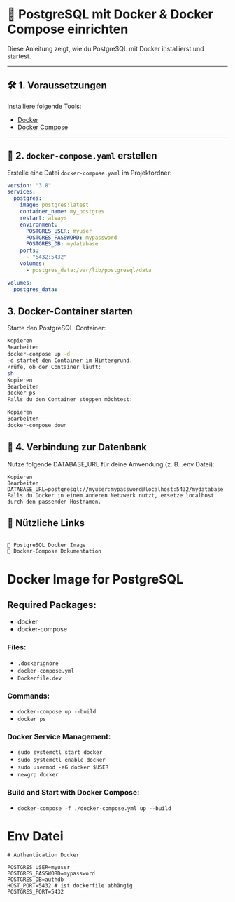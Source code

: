 # 📌 PostgreSQL mit Docker & Docker Compose einrichten

Diese Anleitung zeigt, wie du PostgreSQL mit Docker installierst und startest.

---

## 🛠 1. Voraussetzungen

Installiere folgende Tools:

- [Docker](https://www.docker.com/get-started)
- [Docker Compose](https://docs.docker.com/compose/install/)

---

## 📄 2. `docker-compose.yaml` erstellen

Erstelle eine Datei `docker-compose.yaml` im Projektordner:

```yaml
version: "3.8"
services:
  postgres:
    image: postgres:latest
    container_name: my_postgres
    restart: always
    environment:
      POSTGRES_USER: myuser
      POSTGRES_PASSWORD: mypassword
      POSTGRES_DB: mydatabase
    ports:
      - "5432:5432"
    volumes:
      - postgres_data:/var/lib/postgresql/data

volumes:
  postgres_data:
```

## 3. Docker-Container starten

Starte den PostgreSQL-Container:

```sh
Kopieren
Bearbeiten
docker-compose up -d
-d startet den Container im Hintergrund.
Prüfe, ob der Container läuft:
sh
Kopieren
Bearbeiten
docker ps
Falls du den Container stoppen möchtest:
```

```sh
Kopieren
Bearbeiten
docker-compose down
```

## 🔗 4. Verbindung zur Datenbank

Nutze folgende DATABASE_URL für deine Anwendung (z. B. .env Datei):

```env
Kopieren
Bearbeiten
DATABASE_URL=postgresql://myuser:mypassword@localhost:5432/mydatabase
Falls du Docker in einem anderen Netzwerk nutzt, ersetze localhost durch den passenden Hostnamen.
```

## 📎 Nützliche Links

```

🔹 PostgreSQL Docker Image
🔹 Docker-Compose Dokumentation

```

# Docker Image for PostgreSQL

## Required Packages:

- docker
- docker-compose

### Files:

- `.dockerignore`
- `docker-compose.yml`
- `Dockerfile.dev`

### Commands:

- `docker-compose up --build`
- `docker ps`

### Docker Service Management:

- `sudo systemctl start docker`
- `sudo systemctl enable docker`
- `sudo usermod -aG docker $USER`
- `newgrp docker`

### Build and Start with Docker Compose:

- `docker-compose -f ./docker-compose.yml up --build`

# Env Datei

```
# Authentication Docker

POSTGRES_USER=myuser
POSTGRES_PASSWORD=mypassword
POSTGRES_DB=authdb
HOST_PORT=5432 # ist dockerfile abhängig
POSTGRES_PORT=5432
```
